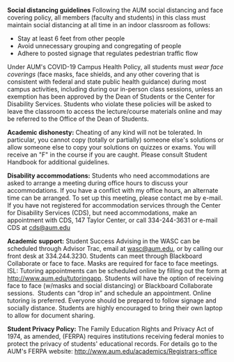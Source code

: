 **Social distancing guidelines**
Following the AUM social distancing and face covering policy,
all members (faculty and students) in this class must 
maintain social distancing at all time in an indoor classroom as follows:

* Stay at least 6 feet from other people
* Avoid unnecessary grouping and congregating of people
* Adhere to posted signage that regulates pedestrian traffic flow

Under AUM's COVID-19 Campus Health Policy,
all students must _wear face coverings_
(face masks, face shields, and any other covering
that is consistent with federal and state public health guidance)
during most campus activities, including during our in-person class sessions,
unless an exemption has been approved by the Dean of Students or the Center for Disability Services.
Students who violate these policies will be asked to leave the classroom to
access the lecture/course materials online and may be referred to the Office of the Dean of Students.

**Academic dishonesty:**
Cheating of any kind will not be tolerated.
In particular, you cannot copy (totally or partially) someone else's solutions
or allow someone else to copy your solutions on quizzes or exams.
You will receive an "F" in the course if you are caught.
Please consult Student Handbook for additional guidelines.

**Disability accommodations:**
Students who need accommodations are asked to arrange a meeting
during office hours to discuss your accommodations.
If you have a conflict with my office hours, an alternate time can be arranged.
To set up this meeting, please contact me by e-mail.
If you have not registered for accommodation services through the
Center for Disability Services (CDS), but need accommodations,
make an appointment with CDS, 147 Taylor Center,
or call 334-244-3631 or e-mail CDS at <cds@aum.edu>

**Academic support:**
Student Success Advising in the WASC can be scheduled through Advisor Trac,
email at wasc@aum.edu, or by calling our front desk at 334.244.3230.
Students can meet through Blackboard Collaborate or face to face.
Masks are required for face to face meetings.
ISL: Tutoring appointments can be scheduled online by filling out the form at
<http://www.aum.edu/tutoringapp>.
Students will have the option of receiving face to face (w/masks and social distancing)
or Blackboard Collaborate sessions.  Students can “drop in” and schedule an appointment.
Online tutoring is preferred. Everyone should be prepared to follow signage and socially distance.
Students are highly encouraged to bring their own laptop to allow for document sharing.

<!-- All students have the opportunity to receive free academic support at AUM.
Visit the Learning Center (LC) in the WASC on second floor Library
or the Instructional Support Lab (ISL) in 203 Goodwyn Hall.
The LC and ISL offers writing consulting as well as tutoring in almost
every class through graduate school.
The LC may be reached at 244-3470 (call or walk-in for a session),
and the ISL may be reached at 244-3265.
ISL tutoring is first-come-first served.
Current operating hours can be found at <http://www.aum.edu/learningcenter>. -->

**Student Privacy Policy:**
The Family Education Rights and Privacy Act of 1974,
as amended, (FERPA) requires institutions receiving federal monies to protect
the privacy of students' educational records.
For details go to the AUM's FERPA website: <http://www.aum.edu/academics/Registrars-office>
